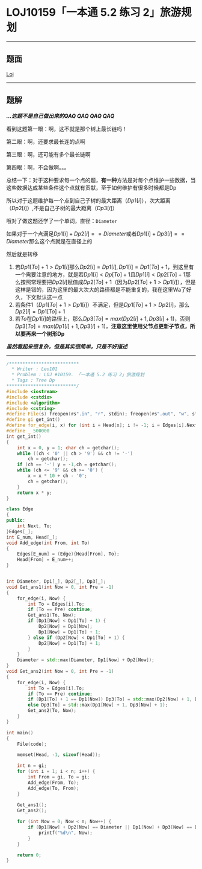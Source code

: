 # LOJ10159「一本通 5.2 练习 2」旅游规划

---

## 题面

[Loj](https://loj.ac/problem/10159)

---

## 题解

***...这题不是自己做出来的QAQ QAQ QAQ QAQ***

看到这题第一眼：啊，这不就是那个树上最长链吗！

第二眼：啊，还要求最长连的点啊

第三眼：啊，还可能有多个最长链啊

第四眼：啊，不会做啊。。。

总结一下：对于这种要求每一个点的题，**有一种**方法是对每个点维护一些数据，当这些数据达成某些条件这个点就有贡献，至于如何维护有很多时候都是Dp

所以对于这题维护每一个点到自己子树的最大距离（$Dp1[i]$），次大距离（$Dp2[i]$）,不是自己子树的最大距离（$Dp3[i]$）

哦对了做这题还学了一个单词，直径：`Diameter`

如果对于一个点满足$Dp1[i]+Dp2[i] == Diameter$或者$Dp1[i]+Dp3[i] == Diameter$那么这个点就是在直径上的

然后就是转移

1. 若$Dp1[To] + 1 > Dp1[i]$那么$Dp2[i] = Dp1[i], Dp1[i] = Dp1[To] + 1$，到这里有一个需要注意的地方，就是若$Dp1[i] < Dp[To] + 1$且$Dp1[i] < Dp2[To] + 1$那么按照常理要把$Dp2[i]$赋值成$Dp2[To] + 1$（因为$Dp2[To] + 1 > Dp1[i]$），但是这样是错的，因为这里的最大次大的路径都是不能重复的，我在这里Wa了好久，下文默认这一点
2. 若条件1（$Dp1[To] + 1 > Dp1[i]$）不满足，但是$Dp1[To] + 1 > Dp2[i]$，那么$Dp2[i] = Dp1[To] + 1$
3. 若$To$在$Dp1[i]$的路径上，那么$Dp3[To] = max(Dp2[i] + 1, Dp3[i] + 1)$，否则$Dp3[To] = max(Dp1[i] + 1, Dp3[i] + 1)$，**注意这里使用父节点更新子节点，所以要再来一个树形Dp**

***虽然看起来很复杂，但是其实很简单，只是不好描述***

---

```c++
/**************************
  * Writer : Leo101
  * Problem : LOJ #10159. 「一本通 5.2 练习 2」旅游规划
  * Tags : Tree Dp
**************************/
#include <iostream>
#include <cstdio>
#include <algorithm>
#include <cstring>
#define File(s) freopen(#s".in", "r", stdin); freopen(#s".out", "w", stdout)
#define gi get_int()
#define for_edge(i, x) for (int i = Head[x]; i != -1; i = Edges[i].Next)
#define _ 500000
int get_int()
{
	int x = 0, y = 1; char ch = getchar();
	while ((ch < '0' || ch > '9') && ch != '-')
		ch = getchar();
	if (ch == '-') y = -1,ch = getchar();
	while (ch <= '9' && ch >= '0') {
		x = x * 10 + ch - '0';
		ch = getchar();
	}
	return x * y;
}

class Edge
{
public:
	int Next, To;
}Edges[_];
int E_num, Head[_];
void Add_edge(int From, int To)
{
	Edges[E_num] = (Edge){Head[From], To};
	Head[From] = E_num++;
}


int Diameter, Dp1[_], Dp2[_], Dp3[_];
void Get_ans1(int Now = 0, int Pre = -1)
{
	for_edge(i, Now) {
		int To = Edges[i].To;
		if (To == Pre) continue;
		Get_ans1(To, Now);
		if (Dp1[Now] < Dp1[To] + 1) {
			Dp2[Now] = Dp1[Now];
			Dp1[Now] = Dp1[To] + 1;
		} else if (Dp2[Now] < Dp1[To] + 1) {
			Dp2[Now] = Dp1[To] + 1;
		}
	}
	Diameter = std::max(Diameter, Dp1[Now] + Dp2[Now]);
}
void Get_ans2(int Now = 0, int Pre = -1)
{
	for_edge(i, Now) {
		int To = Edges[i].To;
		if (To == Pre) continue;
		if (Dp1[To] + 1 == Dp1[Now]) Dp3[To] = std::max(Dp2[Now] + 1, Dp3[Now] + 1);
		else Dp3[To] = std::max(Dp1[Now] + 1, Dp3[Now] + 1);
		Get_ans2(To, Now);
	}
}

int main()
{
	File(code);

	memset(Head, -1, sizeof(Head));

	int n = gi;
	for (int i = 1; i < n; i++) {
		int From = gi, To = gi;
		Add_edge(From, To);
		Add_edge(To, From);
	}
	
	Get_ans1();
	Get_ans2();

	for (int Now = 0; Now < n; Now++) {
		if (Dp1[Now] + Dp2[Now] == Diameter || Dp1[Now] + Dp3[Now] == Diameter) {
			printf("%d\n", Now);
		}
	}

	return 0;
}
```